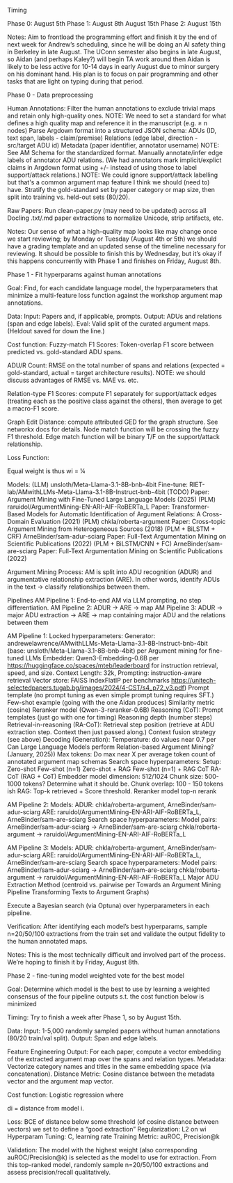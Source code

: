 Timing

Phase 0: August 5th
Phase 1: August 8th August 15th
Phase 2: August 15th

Notes:
Aim to frontload the programming effort and finish it by the end of next week for Andrew’s scheduling, since he will be doing an AI safety thing in Berkeley in late August.
The UConn semester also begins in late August, so Aidan (and perhaps Kaley?) will begin TA work around then
Aidan is likely to be less active for 10-14 days in early August due to minor surgery on his dominant hand. His plan is to focus on pair programming and other tasks that are light on typing during that period.

Phase 0 - Data preprocessing

Human Annotations: 
Filter the human annotations to exclude trivial maps and retain only high-quality ones. NOTE: We need to set a standard for what defines a high quality map and reference it in the manuscript (e.g. ≥ n nodes)
Parse Argdown format into a structured JSON schema:
ADUs (ID, text span, labels - claim/premise)
Relations (edge label, direction - src/target ADU id)
Metadata (paper identifier, annotator username)
NOTE: See AM Schema for the standardized format.
Manually annotate/infer edge labels of annotator ADU relations. (We had annotators mark implicit/explict claims in Argdown format using +/- instead of using those to label support/attack relations.) NOTE: We could ignore support/attack labelling but that's a common argument map feature I think we should (need to) have.
Stratify the gold-standard set by paper category or map size, then split into training vs. held-out sets (80/20).

Raw Papers:
Run clean-paper.py (may need to be updated) across all Docling .txt/.md paper extractions to normalize Unicode, strip artifacts, etc.

Notes: Our sense of what a high-quality map looks like may change once we start reviewing; by Monday or Tuesday (August 4th or 5th) we should have a grading template and an updated sense of the timeline necessary for reviewing. It should be possible to finish this by Wednesday, but it’s okay if this happens concurrently with Phase 1 and finishes on Friday, August 8th.


Phase 1 - Fit hyperparams against human annotations

Goal: Find, for each candidate language model, the hyperparameters that minimize a multi-feature loss function against the workshop argument map annotations.

Data: 
Input: Papers and, if applicable, prompts.
Output: ADUs and relations (span and edge labels). 
Eval: Valid split of the curated argument maps. (Heldout saved for down the line.)

Cost function: 
Fuzzy-match F1 Scores: Token-overlap F1 score between predicted vs. gold-standard ADU spans.

ADU/R Count: RMSE on the total number of spans and relations (expected = gold-standard, actual = target architecture results). NOTE: we should discuss advantages of RMSE vs. MAE vs. etc.
	
Relation-type F1 Scores: compute F1 separately for support/attack edges (treating each as the positive class against the others), then average to get a macro-F1 score.

Graph Edit Distance: compute attributed GED for the graph structure. See networkx docs for details. Node match function will be crossing the fuzzy F1 threshold. Edge match function will be binary T/F on the support/attack relationship.
	
Loss Function:

Equal weight is thus wi = ¼

Models:
(LLM) unsloth/Meta-Llama-3.1-8B-bnb-4bit
Fine-tune: RIET-lab/AMwithLLMs-Meta-Llama-3.1-8B-Instruct-bnb-4bit (TODO)
Paper: Argument Mining with Fine-Tuned Large Language Models (2025)
(PLM) raruidol/ArgumentMining-EN-ARI-AIF-RoBERTa_L
Paper: Transformer-Based Models for Automatic Identification of Argument Relations: A Cross-Domain Evaluation (2021)
(PLM) chkla/roberta-argument
Paper: Cross-topic Argument Mining from Heterogeneous Sources (2018)
(PLM + BiLSTM + CRF) ArneBinder/sam-adur-sciarg
Paper: Full-Text Argumentation Mining on Scientific Publications (2022)
(PLM + BiLSTM/CNN + FC) ArneBinder/sam-are-sciarg
Paper: Full-Text Argumentation Mining on Scientific Publications (2022)

Argument Mining Process: AM is split into ADU recognition (ADUR) and argumentative relationship extraction (ARE). In other words, identify ADUs in the text → classify relationships between them.

Pipelines
AM Pipeline 1: End-to-end AM via LLM prompting, no step differentiation.
AM Pipeline 2: ADUR → ARE → map
AM Pipeline 3: ADUR → major ADU extraction → ARE → map containing major ADU and the relations between them

AM Pipeline 1:
Locked hyperparameters:
Generator: andrewelawrence/AMwithLLMs-Meta-Llama-3.1-8B-Instruct-bnb-4bit (base: unsloth/Meta-Llama-3.1-8B-bnb-4bit) per Argument mining for fine-tuned LLMs
Embedder: Qwen3-Embedding-0.6B per https://huggingface.co/spaces/mteb/leaderboard for instruction retrieval, speed, and size. Context Length: 32k, Prompting: instruction-aware retrieval
Vector store: FAISS IndexFlatIP per benchmarks https://unitech-selectedpapers.tugab.bg/images/2024/4-CST/s4_p72_v3.pdf) 
Prompt template (no prompt tuning as even simple prompt tuning requires SFT.)
Few-shot example (going with the one Aidan produces)
Similarity metric (cosine)
Reranker model (Qwen-3-reranker-0.6B)
Reasoning (CoT):
Prompt templates (just go with one for timing)
Reasoning depth (number steps)
Retrieval-in-reasoning (RA-CoT):
Retrieval step position (retrieve at ADU extraction step. Context then just passed along.)
Context fusion strategy (see above)
Decoding (Generation):
Temperature: do values near 0.7 per Can Large Language Models perform Relation-based Argument Mining? (January, 2025))
Max tokens: Do max near X per average token count of annotated argument map schemas
Search space hyperparameters:
Setup:
Zero-shot
Few-shot (n=1)
Zero-shot + RAG
Few-shot (n=1) + RAG
CoT
RA-CoT (RAG + CoT)
Embedder model dimension: 512/1024
Chunk size: 500-1000 tokens? Determine what it should be.
Chunk overlap: 100 - 150 tokens ish
RAG: Top-k retrieved + Score threshold. Reranker model top-n rerank

AM Pipeline 2:
Models: 
ADUR: chkla/roberta-argument, ArneBinder/sam-adur-sciarg
ARE: raruidol/ArgumentMining-EN-ARI-AIF-RoBERTa_L, ArneBinder/sam-are-sciarg
Search space hyperparameters:
Model pairs:
ArneBinder/sam-adur-sciarg → ArneBinder/sam-are-sciarg
chkla/roberta-argument → raruidol/ArgumentMining-EN-ARI-AIF-RoBERTa_L

AM Pipeline 3:
Models: 
ADUR: chkla/roberta-argument, ArneBinder/sam-adur-sciarg
ARE: raruidol/ArgumentMining-EN-ARI-AIF-RoBERTa_L, ArneBinder/sam-are-sciarg
Search space hyperparameters:
Model pairs:
ArneBinder/sam-adur-sciarg → ArneBinder/sam-are-sciarg
chkla/roberta-argument → raruidol/ArgumentMining-EN-ARI-AIF-RoBERTa_L
Major ADU Extraction Method (centroid vs. pairwise per Towards an Argument Mining Pipeline Transforming Texts to Argument Graphs) 

Execute a Bayesian search (via Optuna) over hyperparameters in each pipeline. 

Verification: After identifying each model’s best hyperparams, sample n=20/50/100 extractions from the train set and validate the output fidelity to the human annotated maps.

Notes: This is the most technically difficult and involved part of the process. We’re hoping to finish it by Friday, August 8th.



Phase 2 - fine-tuning model weighted vote for the best model

Goal: Determine which model is the best to use by learning a weighted consensus of the four pipeline outputs s.t. the cost function below is minimized

Timing: Try to finish a week after Phase 1, so by August 15th.

Data: 
Input: 1-5,000 randomly sampled papers without human annotations (80/20 train/val split).
Output: Span and edge labels.

Feature Engineering
Output: For each paper, compute a vector embedding of the extracted argument map over the spans and relation types.
Metadata: Vectorize category names and titles in the same embedding space (via concatenation).
Distance Metric: Cosine distance between the metadata vector and the argument map vector.

Cost function: Logistic regression where

di = distance from model i.

Loss: BCE of distance below some threshold (of cosine distance between vectors) we set to define a “good extraction”
Regularization: L2 on wi
Hyperparam Tuning: C, learning rate
Training Metric: auROC, Precision@k

Validation: The model with the highest weight  (also corresponding auROC/Precision@k) is selected as the model to use for extraction. From this top-ranked model, randomly sample n=20/50/100 extractions and assess precision/recall qualitatively.

